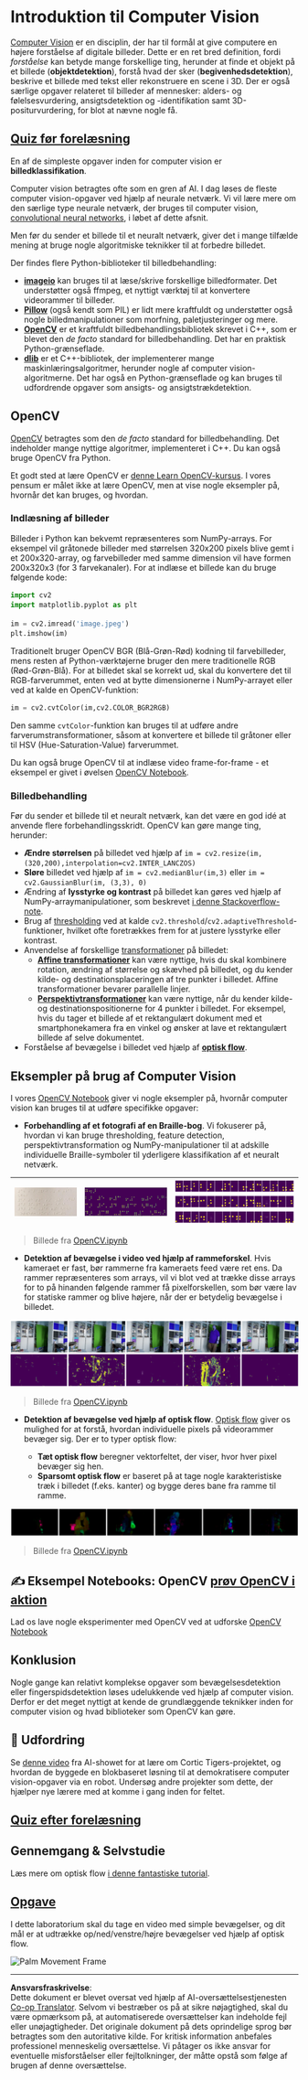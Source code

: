 <!--
CO_OP_TRANSLATOR_METADATA:
{
  "original_hash": "4bedc8e702db17260cfe824d58b6cfd4",
  "translation_date": "2025-08-28T15:18:43+00:00",
  "source_file": "lessons/4-ComputerVision/06-IntroCV/README.md",
  "language_code": "da"
}
-->
# Introduktion til Computer Vision

[Computer Vision](https://wikipedia.org/wiki/Computer_vision) er en disciplin, der har til formål at give computere en højere forståelse af digitale billeder. Dette er en ret bred definition, fordi *forståelse* kan betyde mange forskellige ting, herunder at finde et objekt på et billede (**objektdetektion**), forstå hvad der sker (**begivenhedsdetektion**), beskrive et billede med tekst eller rekonstruere en scene i 3D. Der er også særlige opgaver relateret til billeder af mennesker: alders- og følelsesvurdering, ansigtsdetektion og -identifikation samt 3D-positurvurdering, for blot at nævne nogle få.

## [Quiz før forelæsning](https://red-field-0a6ddfd03.1.azurestaticapps.net/quiz/106)

En af de simpleste opgaver inden for computer vision er **billedklassifikation**.

Computer vision betragtes ofte som en gren af AI. I dag løses de fleste computer vision-opgaver ved hjælp af neurale netværk. Vi vil lære mere om den særlige type neurale netværk, der bruges til computer vision, [convolutional neural networks](../07-ConvNets/README.md), i løbet af dette afsnit.

Men før du sender et billede til et neuralt netværk, giver det i mange tilfælde mening at bruge nogle algoritmiske teknikker til at forbedre billedet.

Der findes flere Python-biblioteker til billedbehandling:

* **[imageio](https://imageio.readthedocs.io/en/stable/)** kan bruges til at læse/skrive forskellige billedformater. Det understøtter også ffmpeg, et nyttigt værktøj til at konvertere videorammer til billeder.
* **[Pillow](https://pillow.readthedocs.io/en/stable/index.html)** (også kendt som PIL) er lidt mere kraftfuldt og understøtter også nogle billedmanipulationer som morfning, paletjusteringer og mere.
* **[OpenCV](https://opencv.org/)** er et kraftfuldt billedbehandlingsbibliotek skrevet i C++, som er blevet den *de facto* standard for billedbehandling. Det har en praktisk Python-grænseflade.
* **[dlib](http://dlib.net/)** er et C++-bibliotek, der implementerer mange maskinlæringsalgoritmer, herunder nogle af computer vision-algoritmerne. Det har også en Python-grænseflade og kan bruges til udfordrende opgaver som ansigts- og ansigtstrækdetektion.

## OpenCV

[OpenCV](https://opencv.org/) betragtes som den *de facto* standard for billedbehandling. Det indeholder mange nyttige algoritmer, implementeret i C++. Du kan også bruge OpenCV fra Python.

Et godt sted at lære OpenCV er [denne Learn OpenCV-kursus](https://learnopencv.com/getting-started-with-opencv/). I vores pensum er målet ikke at lære OpenCV, men at vise nogle eksempler på, hvornår det kan bruges, og hvordan.

### Indlæsning af billeder

Billeder i Python kan bekvemt repræsenteres som NumPy-arrays. For eksempel vil gråtonede billeder med størrelsen 320x200 pixels blive gemt i et 200x320-array, og farvebilleder med samme dimension vil have formen 200x320x3 (for 3 farvekanaler). For at indlæse et billede kan du bruge følgende kode:

```python
import cv2
import matplotlib.pyplot as plt

im = cv2.imread('image.jpeg')
plt.imshow(im)
```

Traditionelt bruger OpenCV BGR (Blå-Grøn-Rød) kodning til farvebilleder, mens resten af Python-værktøjerne bruger den mere traditionelle RGB (Rød-Grøn-Blå). For at billedet skal se korrekt ud, skal du konvertere det til RGB-farverummet, enten ved at bytte dimensionerne i NumPy-arrayet eller ved at kalde en OpenCV-funktion:

```python
im = cv2.cvtColor(im,cv2.COLOR_BGR2RGB)
```

Den samme `cvtColor`-funktion kan bruges til at udføre andre farverumstransformationer, såsom at konvertere et billede til gråtoner eller til HSV (Hue-Saturation-Value) farverummet.

Du kan også bruge OpenCV til at indlæse video frame-for-frame - et eksempel er givet i øvelsen [OpenCV Notebook](OpenCV.ipynb).

### Billedbehandling

Før du sender et billede til et neuralt netværk, kan det være en god idé at anvende flere forbehandlingsskridt. OpenCV kan gøre mange ting, herunder:

* **Ændre størrelsen** på billedet ved hjælp af `im = cv2.resize(im, (320,200),interpolation=cv2.INTER_LANCZOS)`
* **Sløre** billedet ved hjælp af `im = cv2.medianBlur(im,3)` eller `im = cv2.GaussianBlur(im, (3,3), 0)`
* Ændring af **lysstyrke og kontrast** på billedet kan gøres ved hjælp af NumPy-arraymanipulationer, som beskrevet [i denne Stackoverflow-note](https://stackoverflow.com/questions/39308030/how-do-i-increase-the-contrast-of-an-image-in-python-opencv).
* Brug af [thresholding](https://docs.opencv.org/4.x/d7/d4d/tutorial_py_thresholding.html) ved at kalde `cv2.threshold`/`cv2.adaptiveThreshold`-funktioner, hvilket ofte foretrækkes frem for at justere lysstyrke eller kontrast.
* Anvendelse af forskellige [transformationer](https://docs.opencv.org/4.5.5/da/d6e/tutorial_py_geometric_transformations.html) på billedet:
    - **[Affine transformationer](https://docs.opencv.org/4.5.5/d4/d61/tutorial_warp_affine.html)** kan være nyttige, hvis du skal kombinere rotation, ændring af størrelse og skævhed på billedet, og du kender kilde- og destinationsplaceringen af tre punkter i billedet. Affine transformationer bevarer parallelle linjer.
    - **[Perspektivtransformationer](https://medium.com/analytics-vidhya/opencv-perspective-transformation-9edffefb2143)** kan være nyttige, når du kender kilde- og destinationspositionerne for 4 punkter i billedet. For eksempel, hvis du tager et billede af et rektangulært dokument med et smartphonekamera fra en vinkel og ønsker at lave et rektangulært billede af selve dokumentet.
* Forståelse af bevægelse i billedet ved hjælp af **[optisk flow](https://docs.opencv.org/4.5.5/d4/dee/tutorial_optical_flow.html)**.

## Eksempler på brug af Computer Vision

I vores [OpenCV Notebook](OpenCV.ipynb) giver vi nogle eksempler på, hvornår computer vision kan bruges til at udføre specifikke opgaver:

* **Forbehandling af et fotografi af en Braille-bog**. Vi fokuserer på, hvordan vi kan bruge thresholding, feature detection, perspektivtransformation og NumPy-manipulationer til at adskille individuelle Braille-symboler til yderligere klassifikation af et neuralt netværk.

![Braille Image](../../../../../translated_images/braille.341962ff76b1bd7044409371d3de09ced5028132aef97344ea4b7468c1208126.da.jpeg) | ![Braille Image Pre-processed](../../../../../translated_images/braille-result.46530fea020b03c76aac532d7d6eeef7f6fb35b55b1001cd21627907dabef3ed.da.png) | ![Braille Symbols](../../../../../translated_images/braille-symbols.0159185ab69d533909dc4d7d26a1971b51401c6a80eb3a5584f250ea880af88b.da.png)
----|-----|-----

> Billede fra [OpenCV.ipynb](OpenCV.ipynb)

* **Detektion af bevægelse i video ved hjælp af rammeforskel**. Hvis kameraet er fast, bør rammerne fra kameraets feed være ret ens. Da rammer repræsenteres som arrays, vil vi blot ved at trække disse arrays for to på hinanden følgende rammer få pixelforskellen, som bør være lav for statiske rammer og blive højere, når der er betydelig bevægelse i billedet.

![Image of video frames and frame differences](../../../../../translated_images/frame-difference.706f805491a0883c938e16447bf5eb2f7d69e812c7f743cbe7d7c7645168f81f.da.png)

> Billede fra [OpenCV.ipynb](OpenCV.ipynb)

* **Detektion af bevægelse ved hjælp af optisk flow**. [Optisk flow](https://docs.opencv.org/3.4/d4/dee/tutorial_optical_flow.html) giver os mulighed for at forstå, hvordan individuelle pixels på videorammer bevæger sig. Der er to typer optisk flow:

   - **Tæt optisk flow** beregner vektorfeltet, der viser, hvor hver pixel bevæger sig hen.
   - **Sparsomt optisk flow** er baseret på at tage nogle karakteristiske træk i billedet (f.eks. kanter) og bygge deres bane fra ramme til ramme.

![Image of Optical Flow](../../../../../translated_images/optical.1f4a94464579a83a10784f3c07fe7228514714b96782edf50e70ccd59d2d8c4f.da.png)

> Billede fra [OpenCV.ipynb](OpenCV.ipynb)

## ✍️ Eksempel Notebooks: OpenCV [prøv OpenCV i aktion](OpenCV.ipynb)

Lad os lave nogle eksperimenter med OpenCV ved at udforske [OpenCV Notebook](OpenCV.ipynb)

## Konklusion

Nogle gange kan relativt komplekse opgaver som bevægelsesdetektion eller fingerspidsdetektion løses udelukkende ved hjælp af computer vision. Derfor er det meget nyttigt at kende de grundlæggende teknikker inden for computer vision og hvad biblioteker som OpenCV kan gøre.

## 🚀 Udfordring

Se [denne video](https://docs.microsoft.com/shows/ai-show/ai-show--2021-opencv-ai-competition--grand-prize-winners--cortic-tigers--episode-32?WT.mc_id=academic-77998-cacaste) fra AI-showet for at lære om Cortic Tigers-projektet, og hvordan de byggede en blokbaseret løsning til at demokratisere computer vision-opgaver via en robot. Undersøg andre projekter som dette, der hjælper nye lærere med at komme i gang inden for feltet.

## [Quiz efter forelæsning](https://red-field-0a6ddfd03.1.azurestaticapps.net/quiz/206)

## Gennemgang & Selvstudie

Læs mere om optisk flow [i denne fantastiske tutorial](https://learnopencv.com/optical-flow-in-opencv/).

## [Opgave](lab/README.md)

I dette laboratorium skal du tage en video med simple bevægelser, og dit mål er at udtrække op/ned/venstre/højre bevægelser ved hjælp af optisk flow.

<img src="images/palm-movement.png" width="30%" alt="Palm Movement Frame"/>

---

**Ansvarsfraskrivelse**:  
Dette dokument er blevet oversat ved hjælp af AI-oversættelsestjenesten [Co-op Translator](https://github.com/Azure/co-op-translator). Selvom vi bestræber os på at sikre nøjagtighed, skal du være opmærksom på, at automatiserede oversættelser kan indeholde fejl eller unøjagtigheder. Det originale dokument på dets oprindelige sprog bør betragtes som den autoritative kilde. For kritisk information anbefales professionel menneskelig oversættelse. Vi påtager os ikke ansvar for eventuelle misforståelser eller fejltolkninger, der måtte opstå som følge af brugen af denne oversættelse.